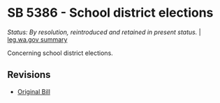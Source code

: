# SB 5386 - School district elections
*Status: By resolution, reintroduced and retained in present status.* | [leg.wa.gov summary](https://app.leg.wa.gov/billsummary?BillNumber=5386&Year=2021)

Concerning school district elections.

## Revisions
* [Original Bill](1/)